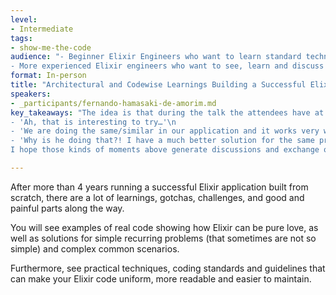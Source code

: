 ```yaml
---
level:
- Intermediate
tags:
- show-me-the-code
audience: "- Beginner Elixir Engineers who want to learn standard techniques to make their code concise and uniform.\n
- More experienced Elixir engineers who want to see, learn and discuss different approaches to solve common problems in different applications."
format: In-person
title: "Architectural and Codewise Learnings Building a Successful Elixir Application"
speakers:
- _participants/fernando-hamasaki-de-amorim.md
key_takeaways: "The idea is that during the talk the attendees have at least one moment like:\n
- 'Ah, that is interesting to try…'\n
- 'We are doing the same/similar in our application and it works very well…'\n
- 'Why is he doing that?! I have a much better solution for the same problem.'\n
I hope those kinds of moments above generate discussions and exchange of ideas and experiences after the talk between the attendees."

---
```

After more than 4 years running a successful Elixir application built from scratch, there are a lot of learnings, gotchas, challenges, and good and painful parts along the way.

You will see examples of real code showing how Elixir can be pure love, as well as solutions for simple recurring problems (that sometimes are not so simple) and complex common scenarios.

Furthermore, see practical techniques, coding standards and guidelines that can make your Elixir code uniform, more readable and easier to maintain.

